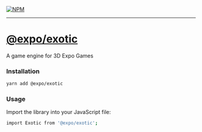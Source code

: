 [![NPM](https://nodei.co/npm/@expo/exotic.png)](https://nodei.co/npm/@expo/exotic/)

---

# [@expo/exotic](https://snack.expo.io/@bacon/exotic)

A game engine for 3D Expo Games

### Installation

```bash
yarn add @expo/exotic
```

### Usage

Import the library into your JavaScript file:

```bash
import Exotic from '@expo/exotic';
```
